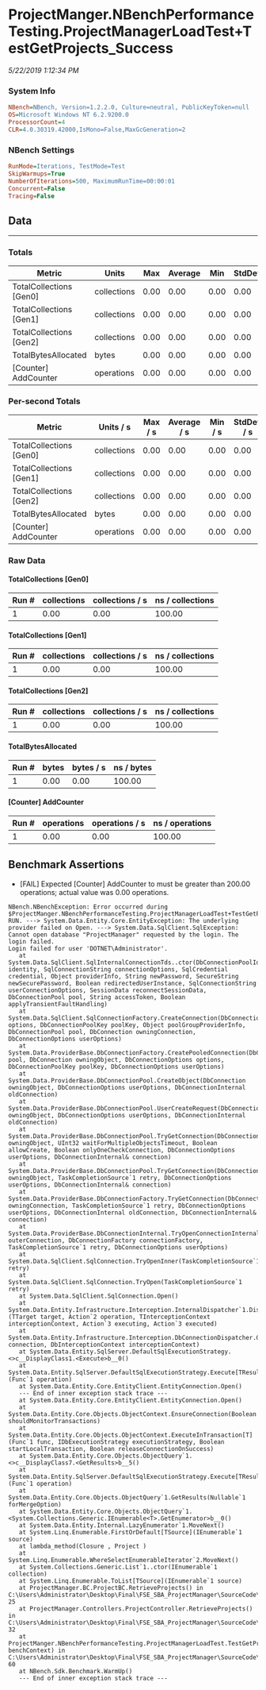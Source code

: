 ﻿# ProjectManger.NBenchPerformanceTesting.ProjectManagerLoadTest+TestGetProjects_Success
_5/22/2019 1:12:34 PM_
### System Info
```ini
NBench=NBench, Version=1.2.2.0, Culture=neutral, PublicKeyToken=null
OS=Microsoft Windows NT 6.2.9200.0
ProcessorCount=4
CLR=4.0.30319.42000,IsMono=False,MaxGcGeneration=2
```

### NBench Settings
```ini
RunMode=Iterations, TestMode=Test
SkipWarmups=True
NumberOfIterations=500, MaximumRunTime=00:00:01
Concurrent=False
Tracing=False
```

## Data
-------------------

### Totals
|          Metric |           Units |             Max |         Average |             Min |          StdDev |
|---------------- |---------------- |---------------- |---------------- |---------------- |---------------- |
|TotalCollections [Gen0] |     collections |            0.00 |            0.00 |            0.00 |            0.00 |
|TotalCollections [Gen1] |     collections |            0.00 |            0.00 |            0.00 |            0.00 |
|TotalCollections [Gen2] |     collections |            0.00 |            0.00 |            0.00 |            0.00 |
|TotalBytesAllocated |           bytes |            0.00 |            0.00 |            0.00 |            0.00 |
|[Counter] AddCounter |      operations |            0.00 |            0.00 |            0.00 |            0.00 |

### Per-second Totals
|          Metric |       Units / s |         Max / s |     Average / s |         Min / s |      StdDev / s |
|---------------- |---------------- |---------------- |---------------- |---------------- |---------------- |
|TotalCollections [Gen0] |     collections |            0.00 |            0.00 |            0.00 |            0.00 |
|TotalCollections [Gen1] |     collections |            0.00 |            0.00 |            0.00 |            0.00 |
|TotalCollections [Gen2] |     collections |            0.00 |            0.00 |            0.00 |            0.00 |
|TotalBytesAllocated |           bytes |            0.00 |            0.00 |            0.00 |            0.00 |
|[Counter] AddCounter |      operations |            0.00 |            0.00 |            0.00 |            0.00 |

### Raw Data
#### TotalCollections [Gen0]
|           Run # |     collections | collections / s |ns / collections |
|---------------- |---------------- |---------------- |---------------- |
|               1 |            0.00 |            0.00 |          100.00 |

#### TotalCollections [Gen1]
|           Run # |     collections | collections / s |ns / collections |
|---------------- |---------------- |---------------- |---------------- |
|               1 |            0.00 |            0.00 |          100.00 |

#### TotalCollections [Gen2]
|           Run # |     collections | collections / s |ns / collections |
|---------------- |---------------- |---------------- |---------------- |
|               1 |            0.00 |            0.00 |          100.00 |

#### TotalBytesAllocated
|           Run # |           bytes |       bytes / s |      ns / bytes |
|---------------- |---------------- |---------------- |---------------- |
|               1 |            0.00 |            0.00 |          100.00 |

#### [Counter] AddCounter
|           Run # |      operations |  operations / s | ns / operations |
|---------------- |---------------- |---------------- |---------------- |
|               1 |            0.00 |            0.00 |          100.00 |


## Benchmark Assertions

* [FAIL] Expected [Counter] AddCounter to must be greater than 200.00 operations; actual value was 0.00 operations.

```
NBench.NBenchException: Error occurred during $ProjectManger.NBenchPerformanceTesting.ProjectManagerLoadTest+TestGetProjects_Success RUN. ---> System.Data.Entity.Core.EntityException: The underlying provider failed on Open. ---> System.Data.SqlClient.SqlException: Cannot open database "ProjectManager" requested by the login. The login failed.
Login failed for user 'DOTNET\Administrator'.
   at System.Data.SqlClient.SqlInternalConnectionTds..ctor(DbConnectionPoolIdentity identity, SqlConnectionString connectionOptions, SqlCredential credential, Object providerInfo, String newPassword, SecureString newSecurePassword, Boolean redirectedUserInstance, SqlConnectionString userConnectionOptions, SessionData reconnectSessionData, DbConnectionPool pool, String accessToken, Boolean applyTransientFaultHandling)
   at System.Data.SqlClient.SqlConnectionFactory.CreateConnection(DbConnectionOptions options, DbConnectionPoolKey poolKey, Object poolGroupProviderInfo, DbConnectionPool pool, DbConnection owningConnection, DbConnectionOptions userOptions)
   at System.Data.ProviderBase.DbConnectionFactory.CreatePooledConnection(DbConnectionPool pool, DbConnection owningObject, DbConnectionOptions options, DbConnectionPoolKey poolKey, DbConnectionOptions userOptions)
   at System.Data.ProviderBase.DbConnectionPool.CreateObject(DbConnection owningObject, DbConnectionOptions userOptions, DbConnectionInternal oldConnection)
   at System.Data.ProviderBase.DbConnectionPool.UserCreateRequest(DbConnection owningObject, DbConnectionOptions userOptions, DbConnectionInternal oldConnection)
   at System.Data.ProviderBase.DbConnectionPool.TryGetConnection(DbConnection owningObject, UInt32 waitForMultipleObjectsTimeout, Boolean allowCreate, Boolean onlyOneCheckConnection, DbConnectionOptions userOptions, DbConnectionInternal& connection)
   at System.Data.ProviderBase.DbConnectionPool.TryGetConnection(DbConnection owningObject, TaskCompletionSource`1 retry, DbConnectionOptions userOptions, DbConnectionInternal& connection)
   at System.Data.ProviderBase.DbConnectionFactory.TryGetConnection(DbConnection owningConnection, TaskCompletionSource`1 retry, DbConnectionOptions userOptions, DbConnectionInternal oldConnection, DbConnectionInternal& connection)
   at System.Data.ProviderBase.DbConnectionInternal.TryOpenConnectionInternal(DbConnection outerConnection, DbConnectionFactory connectionFactory, TaskCompletionSource`1 retry, DbConnectionOptions userOptions)
   at System.Data.SqlClient.SqlConnection.TryOpenInner(TaskCompletionSource`1 retry)
   at System.Data.SqlClient.SqlConnection.TryOpen(TaskCompletionSource`1 retry)
   at System.Data.SqlClient.SqlConnection.Open()
   at System.Data.Entity.Infrastructure.Interception.InternalDispatcher`1.Dispatch[TTarget,TInterceptionContext](TTarget target, Action`2 operation, TInterceptionContext interceptionContext, Action`3 executing, Action`3 executed)
   at System.Data.Entity.Infrastructure.Interception.DbConnectionDispatcher.Open(DbConnection connection, DbInterceptionContext interceptionContext)
   at System.Data.Entity.SqlServer.DefaultSqlExecutionStrategy.<>c__DisplayClass1.<Execute>b__0()
   at System.Data.Entity.SqlServer.DefaultSqlExecutionStrategy.Execute[TResult](Func`1 operation)
   at System.Data.Entity.Core.EntityClient.EntityConnection.Open()
   --- End of inner exception stack trace ---
   at System.Data.Entity.Core.EntityClient.EntityConnection.Open()
   at System.Data.Entity.Core.Objects.ObjectContext.EnsureConnection(Boolean shouldMonitorTransactions)
   at System.Data.Entity.Core.Objects.ObjectContext.ExecuteInTransaction[T](Func`1 func, IDbExecutionStrategy executionStrategy, Boolean startLocalTransaction, Boolean releaseConnectionOnSuccess)
   at System.Data.Entity.Core.Objects.ObjectQuery`1.<>c__DisplayClass7.<GetResults>b__5()
   at System.Data.Entity.SqlServer.DefaultSqlExecutionStrategy.Execute[TResult](Func`1 operation)
   at System.Data.Entity.Core.Objects.ObjectQuery`1.GetResults(Nullable`1 forMergeOption)
   at System.Data.Entity.Core.Objects.ObjectQuery`1.<System.Collections.Generic.IEnumerable<T>.GetEnumerator>b__0()
   at System.Data.Entity.Internal.LazyEnumerator`1.MoveNext()
   at System.Linq.Enumerable.FirstOrDefault[TSource](IEnumerable`1 source)
   at lambda_method(Closure , Project )
   at System.Linq.Enumerable.WhereSelectEnumerableIterator`2.MoveNext()
   at System.Collections.Generic.List`1..ctor(IEnumerable`1 collection)
   at System.Linq.Enumerable.ToList[TSource](IEnumerable`1 source)
   at ProjectManager.BC.ProjectBC.RetrieveProjects() in C:\Users\Administrator\Desktop\Final\FSE_SBA_ProjectManager\SourceCode\server\ProjectManager\ProjectManager\BC\ProjectBC.cs:line 25
   at ProjectManager.Controllers.ProjectController.RetrieveProjects() in C:\Users\Administrator\Desktop\Final\FSE_SBA_ProjectManager\SourceCode\server\ProjectManager\ProjectManager\Controllers\ProjectController.cs:line 32
   at ProjectManger.NBenchPerformanceTesting.ProjectManagerLoadTest.TestGetProjects_Success(BenchmarkContext benchContext) in C:\Users\Administrator\Desktop\Final\FSE_SBA_ProjectManager\SourceCode\server\ProjectManager\ProjectManger.NBenchPerformanceTesting\ProjectManagerLoadTest.cs:line 60
   at NBench.Sdk.Benchmark.WarmUp()
   --- End of inner exception stack trace ---
```

